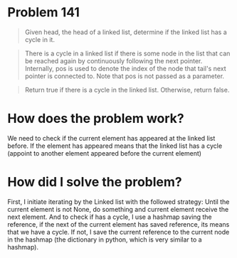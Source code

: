 # Problem 141

> Given head, the head of a linked list, determine if the linked list has a cycle in it.

> There is a cycle in a linked list if there is some node in the list that can be reached again by continuously following the next pointer. Internally, pos is used to denote the index of the node that tail's next pointer is connected to. Note that pos is not passed as a parameter.

> Return true if there is a cycle in the linked list. Otherwise, return false.

# How does the problem work?

We need to check if the current element has appeared at the linked list before. If the element has appeared means that the linked list has a cycle (appoint to another element appeared before the current element)

# How did I solve the problem?

First, I initiate iterating by the Linked list with the followed strategy: Until the current element is not None, do something and current element receive the next element. And to check if has a cycle, I use a hashmap saving the reference, if the next of the current element has saved reference, its means that we have a cycle. If not, I save the current reference to the current node in the hashmap (the dictionary in python, which is very similar to a hashmap).
